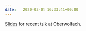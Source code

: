 ```yaml
---
date:   2020-03-04 16:33:41+00:00
---
```


<a href="https://drive.google.com/open?id=1oU8dg8-hlZ5UHsNflysyXA8QwohEwZbj">Slides</a> for recent talk at Oberwolfach.
